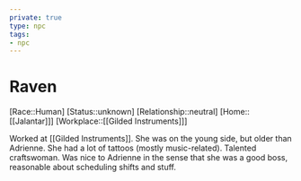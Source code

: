```yaml
---
private: true
type: npc
tags: 
- npc
---
```


# Raven

[Race::Human]
[Status::unknown]
[Relationship::neutral]
[Home::[[Jalantar]]]
[Workplace::[[Gilded Instruments]]]

Worked at [[Gilded Instruments]]. She was on the young side, but older than Adrienne. She had a lot of tattoos (mostly music-related). Talented craftswoman. Was nice to Adrienne in the sense that she was a good boss, reasonable about scheduling shifts and stuff.
